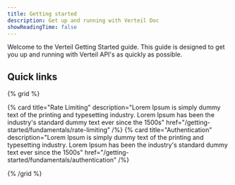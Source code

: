 ```yaml
---
title: Getting started
description: Get up and running with Verteil Doc
showReadingTime: false
---
```


Welcome to the Verteil Getting Started guide. This guide is designed to get you up and running with Verteil API's as quickly as
possible.


## Quick links

{% grid %}

{% card
   title="Rate Limiting"
   description="Lorem Ipsum is simply dummy text of the printing and typesetting industry. Lorem Ipsum has been the industry's standard dummy text ever since the 1500s"
   href="/getting-started/fundamentals/rate-limiting" /%}
{% card
   title="Authentication"
   description="Lorem Ipsum is simply dummy text of the printing and typesetting industry. Lorem Ipsum has been the industry's standard dummy text ever since the 1500s"
   href="/getting-started/fundamentals/authentication" /%}

{% /grid %}
